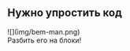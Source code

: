 ## Нужно упростить код

<div class="img_noborder fragment">
![](img/bem-man.png)<br>
Разбить его на блоки!
</div>
